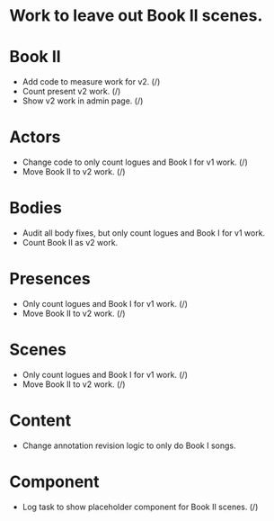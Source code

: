 # Work to leave out Book II scenes.

# Book II
* Add code to measure work for v2. (/)
* Count present v2 work. (/)
* Show v2 work in admin page. (/)

# Actors
* Change code to only count logues and Book I for v1 work. (/)
* Move Book II to v2 work. (/)

# Bodies
* Audit all body fixes, but only count logues and Book I for v1 work.
* Count Book II as v2 work.

# Presences
* Only count logues and Book I for v1 work. (/)
* Move Book II to v2 work. (/)

# Scenes
* Only count logues and Book I for v1 work. (/)
* Move Book II to v2 work. (/)

# Content
* Change annotation revision logic to only do Book I songs.

# Component
* Log task to show placeholder component for Book II scenes. (/)